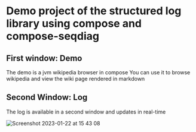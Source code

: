 # Demo project of the structured log library using compose and compose-seqdiag

## First window: Demo

The demo is a jvm wikipedia browser in compose
You can use it to browse wikipedia and view the wiki page rendered in markdown

## Second Window: Log

The log is available in a second window and updates in real-time


![Screenshot 2023-01-22 at 15 43 08](https://user-images.githubusercontent.com/440667/213923532-fe4e60d3-2631-44ae-9512-ad69f40c19a9.png)
